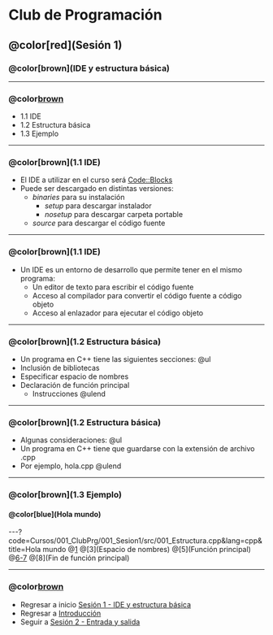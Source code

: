 # Club de Programación
## @color[red](Sesión 1)
### @color[brown](IDE y estructura básica)

---
### @color[brown](Contenido)
- 1.1 IDE
- 1.2 Estructura básica
- 1.3 Ejemplo

---
### @color[brown](1.1 IDE)
- El IDE a utilizar en el curso será [Code::Blocks](http://www.codeblocks.org/)
- Puede ser descargado en distintas versiones:
    + *binaries* para su instalación
        * *setup* para descargar instalador
        * *nosetup* para descargar carpeta portable
    + *source* para descargar el código fuente

---
### @color[brown](1.1 IDE)
- Un IDE es un entorno de desarrollo que permite tener en el mismo programa:
    + Un editor de texto para escribir el código fuente
    + Acceso al compilador para convertir el código fuente a código objeto
    + Acceso al enlazador para ejecutar el código objeto

---
### @color[brown](1.2 Estructura básica)
- Un programa en C++ tiene las siguientes secciones:
@ul
- Inclusión de bibliotecas
- Especificar espacio de nombres
- Declaración de función principal
    + Instrucciones
@ulend

---
### @color[brown](1.2 Estructura básica)
- Algunas consideraciones:
@ul
- Un programa en C++ tiene que guardarse con la extensión de archivo .cpp
- Por ejemplo, hola.cpp
@ulend

---
### @color[brown](1.3 Ejemplo)
#### @color[blue](Hola mundo)
---?code=Cursos/001_ClubPrg/001_Sesion1/src/001_Estructura.cpp&lang=cpp&title=Hola mundo
@[1](Bibliotecas)
@[3](Espacio de nombres)
@[5](Función principal)
@[6-7](Instrucciones)
@[8](Fin de función principal)

---
### @color[brown](Contenido)
- Regresar a inicio [Sesión 1 - IDE y estructura básica](https://gitpitch.com/isalasg/itszn/master?p=Cursos/001_ClubPrg/001_Sesion1)
- Regresar a [Introducción](https://gitpitch.com/isalasg/itszn/master?p=Cursos/001_ClubPrg)
- Seguir a [Sesión 2 - Entrada y salida](https://gitpitch.com/isalasg/itszn/master?p=Cursos/001_ClubPrg/002_Sesion2)
